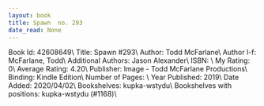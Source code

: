```yaml
---
layout: book
title: Spawn  no. 293
date_read: None
---
```


Book Id: 42608649\ 
Title: Spawn #293\ 
Author: Todd McFarlane\ 
Author l-f: McFarlane, Todd\ 
Additional Authors: Jason Alexander\ 
ISBN: \ 
My Rating: 0\ 
Average Rating: 4.20\ 
Publisher: Image - Todd McFarlane Productions\ 
Binding: Kindle Edition\ 
Number of Pages: \ 
Year Published: 2019\ 
Date Added: 2020/04/02\ 
Bookshelves: kupka-wstydu\ 
Bookshelves with positions: kupka-wstydu (#1168)\ 

